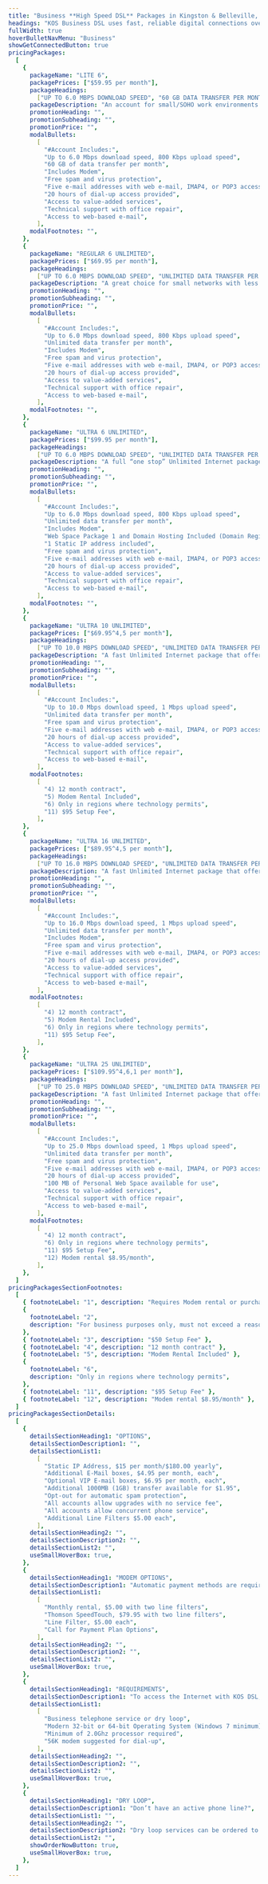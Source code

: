 ```yaml
---
title: "Business **High Speed DSL** Packages in Kingston & Belleville, Ontario"
headings: "KOS Business DSL uses fast, reliable digital connections over your phone circuit, to let you talk on the phone and use the Internet at the same time. Ask about dry-loop services, if you do not have an active phone line."
fullWidth: true
hoverBulletNavMenu: "Business"
showGetConnectedButton: true
pricingPackages:
  [
    {
      packageName: "LITE 6",
      packagePrices: ["$59.95 per month"],
      packageHeadings:
        ["UP TO 6.0 MBPS DOWNLOAD SPEED", "60 GB DATA TRANSFER PER MONTH"],
      packageDescription: "An account for small/SOHO work environments with e-mail, browsing and general Internet usage. Perfect for home offices.",
      promotionHeading: "",
      promotionSubheading: "",
      promotionPrice: "",
      modalBullets:
        [
          "#Account Includes:",
          "Up to 6.0 Mbps download speed, 800 Kbps upload speed",
          "60 GB of data transfer per month",
          "Includes Modem",
          "Free spam and virus protection",
          "Five e-mail addresses with web e-mail, IMAP4, or POP3 access",
          "20 hours of dial-up access provided",
          "Access to value-added services",
          "Technical support with office repair",
          "Access to web-based e-mail",
        ],
      modalFootnotes: "",
    },
    {
      packageName: "REGULAR 6 UNLIMITED",
      packagePrices: ["$69.95 per month"],
      packageHeadings:
        ["UP TO 6.0 MBPS DOWNLOAD SPEED", "UNLIMITED DATA TRANSFER PER MONTH"],
      packageDescription: "A great choice for small networks with less than 10 computers connected. Offers web, e-mail and regular Internet services to your network.",
      promotionHeading: "",
      promotionSubheading: "",
      promotionPrice: "",
      modalBullets:
        [
          "#Account Includes:",
          "Up to 6.0 Mbps download speed, 800 Kbps upload speed",
          "Unlimited data transfer per month",
          "Includes Modem",
          "Free spam and virus protection",
          "Five e-mail addresses with web e-mail, IMAP4, or POP3 access",
          "20 hours of dial-up access provided",
          "Access to value-added services",
          "Technical support with office repair",
          "Access to web-based e-mail",
        ],
      modalFootnotes: "",
    },
    {
      packageName: "ULTRA 6 UNLIMITED",
      packagePrices: ["$99.95 per month"],
      packageHeadings:
        ["UP TO 6.0 MBPS DOWNLOAD SPEED", "UNLIMITED DATA TRANSFER PER MONTH"],
      packageDescription: "A full “one stop” Unlimited Internet package for business customers which includes static IP, Domain Hosting, and Web Hosting.",
      promotionHeading: "",
      promotionSubheading: "",
      promotionPrice: "",
      modalBullets:
        [
          "#Account Includes:",
          "Up to 6.0 Mbps download speed, 800 Kbps upload speed",
          "Unlimited data transfer per month",
          "Includes Modem",
          "Web Space Package 1 and Domain Hosting Included (Domain Registration Required)",
          "1 Static IP address included",
          "Free spam and virus protection",
          "Five e-mail addresses with web e-mail, IMAP4, or POP3 access",
          "20 hours of dial-up access provided",
          "Access to value-added services",
          "Technical support with office repair",
          "Access to web-based e-mail",
        ],
      modalFootnotes: "",
    },
    {
      packageName: "ULTRA 10 UNLIMITED",
      packagePrices: ["$69.95^4,5 per month"],
      packageHeadings:
        ["UP TO 10.0 MBPS DOWNLOAD SPEED", "UNLIMITED DATA TRANSFER PER MONTH"],
      packageDescription: "A fast Unlimited Internet package that offers web, e-mail and regular Internet services to your network.",
      promotionHeading: "",
      promotionSubheading: "",
      promotionPrice: "",
      modalBullets:
        [
          "#Account Includes:",
          "Up to 10.0 Mbps download speed, 1 Mbps upload speed",
          "Unlimited data transfer per month",
          "Free spam and virus protection",
          "Five e-mail addresses with web e-mail, IMAP4, or POP3 access",
          "20 hours of dial-up access provided",
          "Access to value-added services",
          "Technical support with office repair",
          "Access to web-based e-mail",
        ],
      modalFootnotes:
        [
          "4) 12 month contract",
          "5) Modem Rental Included",
          "6) Only in regions where technology permits",
          "11) $95 Setup Fee",
        ],
    },
    {
      packageName: "ULTRA 16 UNLIMITED",
      packagePrices: ["$89.95^4,5 per month"],
      packageHeadings:
        ["UP TO 16.0 MBPS DOWNLOAD SPEED", "UNLIMITED DATA TRANSFER PER MONTH"],
      packageDescription: "A fast Unlimited Internet package that offers web, e-mail and regular Internet services to your network.",
      promotionHeading: "",
      promotionSubheading: "",
      promotionPrice: "",
      modalBullets:
        [
          "#Account Includes:",
          "Up to 16.0 Mbps download speed, 1 Mbps upload speed",
          "Unlimited data transfer per month",
          "Includes Modem",
          "Free spam and virus protection",
          "Five e-mail addresses with web e-mail, IMAP4, or POP3 access",
          "20 hours of dial-up access provided",
          "Access to value-added services",
          "Technical support with office repair",
          "Access to web-based e-mail",
        ],
      modalFootnotes:
        [
          "4) 12 month contract",
          "5) Modem Rental Included",
          "6) Only in regions where technology permits",
          "11) $95 Setup Fee",
        ],
    },
    {
      packageName: "ULTRA 25 UNLIMITED",
      packagePrices: ["$109.95^4,6,1 per month"],
      packageHeadings:
        ["UP TO 25.0 MBPS DOWNLOAD SPEED", "UNLIMITED DATA TRANSFER PER MONTH"],
      packageDescription: "A fast Unlimited Internet package that offers web, e-mail and regular Internet services to your network.",
      promotionHeading: "",
      promotionSubheading: "",
      promotionPrice: "",
      modalBullets:
        [
          "#Account Includes:",
          "Up to 25.0 Mbps download speed, 1 Mbps upload speed",
          "Unlimited data transfer per month",
          "Free spam and virus protection",
          "Five e-mail addresses with web e-mail, IMAP4, or POP3 access",
          "20 hours of dial-up access provided",
          "100 MB of Personal Web Space available for use",
          "Access to value-added services",
          "Technical support with office repair",
          "Access to web-based e-mail",
        ],
      modalFootnotes:
        [
          "4) 12 month contract",
          "6) Only in regions where technology permits",
          "11) $95 Setup Fee",
          "12) Modem rental $8.95/month",
        ],
    },
  ]
pricingPackagesSectionFootnotes:
  [
    { footnoteLabel: "1", description: "Requires Modem rental or purchase." },
    {
      footnoteLabel: "2",
      description: "For business purposes only, must not exceed a reasonable amount of usage",
    },
    { footnoteLabel: "3", description: "$50 Setup Fee" },
    { footnoteLabel: "4", description: "12 month contract" },
    { footnoteLabel: "5", description: "Modem Rental Included" },
    {
      footnoteLabel: "6",
      description: "Only in regions where technology permits",
    },
    { footnoteLabel: "11", description: "$95 Setup Fee" },
    { footnoteLabel: "12", description: "Modem rental $8.95/month" },
  ]
pricingPackagesSectionDetails:
  [
    {
      detailsSectionHeading1: "OPTIONS",
      detailsSectionDescription1: "",
      detailsSectionList1:
        [
          "Static IP Address, $15 per month/$180.00 yearly",
          "Additional E-Mail boxes, $4.95 per month, each",
          "Optional VIP E-mail boxes, $6.95 per month, each",
          "Additional 1000MB (1GB) transfer available for $1.95",
          "Opt-out for automatic spam protection",
          "All accounts allow upgrades with no service fee",
          "All accounts allow concurrent phone service",
          "Additional Line Filters $5.00 each",
        ],
      detailsSectionHeading2: "",
      detailsSectionDescription2: "",
      detailsSectionList2: "",
      useSmallHoverBox: true,
    },
    {
      detailsSectionHeading1: "MODEM OPTIONS",
      detailsSectionDescription1: "Automatic payment methods are required.",
      detailsSectionList1:
        [
          "Monthly rental, $5.00 with two line filters",
          "Thomson SpeedTouch, $79.95 with two line filters",
          "Line Filter, $5.00 each",
          "Call for Payment Plan Options",
        ],
      detailsSectionHeading2: "",
      detailsSectionDescription2: "",
      detailsSectionList2: "",
      useSmallHoverBox: true,
    },
    {
      detailsSectionHeading1: "REQUIREMENTS",
      detailsSectionDescription1: "To access the Internet with KOS DSL, you will need:",
      detailsSectionList1:
        [
          "Business telephone service or dry loop",
          "Modern 32-bit or 64-bit Operating System (Windows 7 minimum)",
          "Minimum of 2.0Ghz processor required",
          "56K modem suggested for dial-up",
        ],
      detailsSectionHeading2: "",
      detailsSectionDescription2: "",
      detailsSectionList2: "",
      useSmallHoverBox: true,
    },
    {
      detailsSectionHeading1: "DRY LOOP",
      detailsSectionDescription1: "Don’t have an active phone line?",
      detailsSectionList1: "",
      detailsSectionHeading2: "",
      detailsSectionDescription2: "Dry loop services can be ordered to provide high speed internet services. A one time setup fee $90.65 plus a monthly rate band cost depending on your area.",
      detailsSectionList2: "",
      showOrderNowButton: true,
      useSmallHoverBox: true,
    },
  ]
---
```


